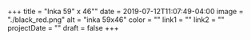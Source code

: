 +++
title = "Inka 59\" x 46\""
date = 2019-07-12T11:07:49-04:00
image = "./black_red.png"
alt = "inka 59x46"
color = ""
link1 = ""
link2 = ""
projectDate = ""
draft = false
+++

